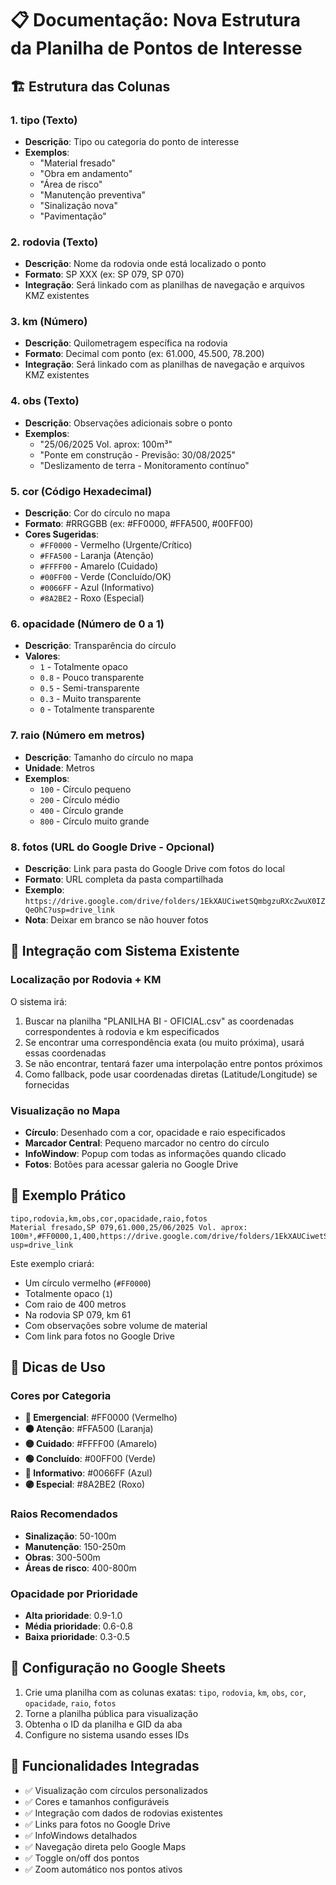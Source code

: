 # 📋 Documentação: Nova Estrutura da Planilha de Pontos de Interesse

## 🏗️ Estrutura das Colunas

### 1. **tipo** (Texto)
- **Descrição**: Tipo ou categoria do ponto de interesse
- **Exemplos**: 
  - "Material fresado"
  - "Obra em andamento"
  - "Área de risco"
  - "Manutenção preventiva"
  - "Sinalização nova"
  - "Pavimentação"

### 2. **rodovia** (Texto)
- **Descrição**: Nome da rodovia onde está localizado o ponto
- **Formato**: SP XXX (ex: SP 079, SP 070)
- **Integração**: Será linkado com as planilhas de navegação e arquivos KMZ existentes

### 3. **km** (Número)
- **Descrição**: Quilometragem específica na rodovia
- **Formato**: Decimal com ponto (ex: 61.000, 45.500, 78.200)
- **Integração**: Será linkado com as planilhas de navegação e arquivos KMZ existentes

### 4. **obs** (Texto)
- **Descrição**: Observações adicionais sobre o ponto
- **Exemplos**:
  - "25/06/2025 Vol. aprox: 100m³"
  - "Ponte em construção - Previsão: 30/08/2025"
  - "Deslizamento de terra - Monitoramento contínuo"

### 5. **cor** (Código Hexadecimal)
- **Descrição**: Cor do círculo no mapa
- **Formato**: #RRGGBB (ex: #FF0000, #FFA500, #00FF00)
- **Cores Sugeridas**:
  - `#FF0000` - Vermelho (Urgente/Crítico)
  - `#FFA500` - Laranja (Atenção)
  - `#FFFF00` - Amarelo (Cuidado)
  - `#00FF00` - Verde (Concluído/OK)
  - `#0066FF` - Azul (Informativo)
  - `#8A2BE2` - Roxo (Especial)

### 6. **opacidade** (Número de 0 a 1)
- **Descrição**: Transparência do círculo
- **Valores**:
  - `1` - Totalmente opaco
  - `0.8` - Pouco transparente
  - `0.5` - Semi-transparente
  - `0.3` - Muito transparente
  - `0` - Totalmente transparente

### 7. **raio** (Número em metros)
- **Descrição**: Tamanho do círculo no mapa
- **Unidade**: Metros
- **Exemplos**:
  - `100` - Círculo pequeno
  - `200` - Círculo médio
  - `400` - Círculo grande
  - `800` - Círculo muito grande

### 8. **fotos** (URL do Google Drive - Opcional)
- **Descrição**: Link para pasta do Google Drive com fotos do local
- **Formato**: URL completa da pasta compartilhada
- **Exemplo**: `https://drive.google.com/drive/folders/1EkXAUCiwetSQmbgzuRXcZwuX0IZQeOhC?usp=drive_link`
- **Nota**: Deixar em branco se não houver fotos

## 🔗 Integração com Sistema Existente

### Localização por Rodovia + KM
O sistema irá:
1. Buscar na planilha "PLANILHA BI - OFICIAL.csv" as coordenadas correspondentes à rodovia e km especificados
2. Se encontrar uma correspondência exata (ou muito próxima), usará essas coordenadas
3. Se não encontrar, tentará fazer uma interpolação entre pontos próximos
4. Como fallback, pode usar coordenadas diretas (Latitude/Longitude) se fornecidas

### Visualização no Mapa
- **Círculo**: Desenhado com a cor, opacidade e raio especificados
- **Marcador Central**: Pequeno marcador no centro do círculo
- **InfoWindow**: Popup com todas as informações quando clicado
- **Fotos**: Botões para acessar galeria no Google Drive

## 📝 Exemplo Prático

```csv
tipo,rodovia,km,obs,cor,opacidade,raio,fotos
Material fresado,SP 079,61.000,25/06/2025 Vol. aprox: 100m³,#FF0000,1,400,https://drive.google.com/drive/folders/1EkXAUCiwetSQmbgzuRXcZwuX0IZQeOhC?usp=drive_link
```

Este exemplo criará:
- Um círculo vermelho (`#FF0000`)
- Totalmente opaco (`1`)
- Com raio de 400 metros
- Na rodovia SP 079, km 61
- Com observações sobre volume de material
- Com link para fotos no Google Drive

## 🎨 Dicas de Uso

### Cores por Categoria
- **🔴 Emergencial**: #FF0000 (Vermelho)
- **🟠 Atenção**: #FFA500 (Laranja)
- **🟡 Cuidado**: #FFFF00 (Amarelo)
- **🟢 Concluído**: #00FF00 (Verde)
- **🔵 Informativo**: #0066FF (Azul)
- **🟣 Especial**: #8A2BE2 (Roxo)

### Raios Recomendados
- **Sinalização**: 50-100m
- **Manutenção**: 150-250m
- **Obras**: 300-500m
- **Áreas de risco**: 400-800m

### Opacidade por Prioridade
- **Alta prioridade**: 0.9-1.0
- **Média prioridade**: 0.6-0.8
- **Baixa prioridade**: 0.3-0.5

## 🔧 Configuração no Google Sheets

1. Crie uma planilha com as colunas exatas: `tipo`, `rodovia`, `km`, `obs`, `cor`, `opacidade`, `raio`, `fotos`
2. Torne a planilha pública para visualização
3. Obtenha o ID da planilha e GID da aba
4. Configure no sistema usando esses IDs

## 📱 Funcionalidades Integradas

- ✅ Visualização com círculos personalizados
- ✅ Cores e tamanhos configuráveis
- ✅ Integração com dados de rodovias existentes
- ✅ Links para fotos no Google Drive
- ✅ InfoWindows detalhados
- ✅ Navegação direta pelo Google Maps
- ✅ Toggle on/off dos pontos
- ✅ Zoom automático nos pontos ativos
